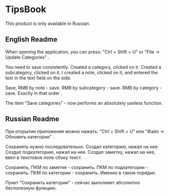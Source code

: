 # TipsBook
This product is only available in Russian.

English Readme
---------------------------------------------------------------------------------------------------------------------------------------------------------------------
When opening the application, you can press:
"Ctrl + Shift + U"
or
"File -> Update Categories" .

You need to save consistently.
Created a category, clicked on it.
Created a subcategory, clicked on it.
I created a note, clicked on it, and entered the text in the text field on the side.

Save, RMB by note - save.
RMB by subcategory - save.
RMB by category - save.
Exactly in that order .

The item "Save categories" - now performs an absolutely useless function.


Russian Readme
---------------------------------------------------------------------------------------------------------------------------------------------------------------------
При открытии приложения можно нажать:
"Ctrl + Shift + U"
или
"Файл -> Обновить категории" .

Сохранять нужно последовательно.
Создал категорию, нажал на нее.
Создал подкатегорию, нажал на нее.
Создал заметку, нажал на нее, ввел в текстовое поле сбоку текст.

Сохранять, ПКМ по заметке - сохранить.
ПКМ по подкатегории - сохранить.
ПКМ по категории - сохранить.
Именно в таком порядке.

Пункт "Сохранить категории" - сейчас выполняет абсолютно бесполезную функцию.
